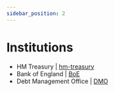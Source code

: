 ```yaml
---
sidebar_position: 2
---
```


# Institutions

- HM Treasury | [hm-treasury](https://www.gov.uk/government/organisations/hm-treasury)
- Bank of England | [BoE](https://www.bankofengland.co.uk/)
- Debt Management Office | [DMO](https://www.dmo.gov.uk/)
